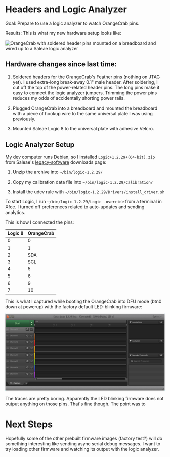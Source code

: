 # Headers and Logic Analyzer

Goal: Prepare to use a logic analyzer to watch OrangeCrab pins.

Results: This is what my new hardware setup looks like:

![OrangeCrab with soldered header pins mounted on a breadboard and wired up
to a Saleae logic analyzer](headers_and_logic_analyzer.jpeg)

## Hardware changes since last time:

1. Soldered headers for the OrangeCrab's Feather pins (nothing on JTAG yet).
   I used extra-long break-away 0.1" male header. After soldering, I cut off
   the top of the power-related header pins. The long pins make it easy to
   connect the logic analyzer jumpers. Trimming the power pins reduces my odds
   of accidentally shorting power rails.

2. Plugged OrangeCrab into a breadboard and mounted the breadboard with a piece
   of hookup wire to the same universal plate I was using previously.

3. Mounted Saleae Logic 8 to the universal plate with adhesive Velcro.


## Logic Analyzer Setup

My dev computer runs Debian, so I installed `Logic+1.2.29+(64-bit).zip` from
Saleae's
[legacy-software](https://support.saleae.com/logic-software/legacy-software/older-software-releases)
downloads page:

1. Unzip the archive into `~/bin/logic-1.2.29/`

2. Copy my calibration data file into `~/bin/logic-1.2.29/Calibration/`

3. Install the udev rule with `~/bin/logic-1.2.29/Drivers/install_driver.sh`

To start Logic, I run `~/bin/logic-1.2.29/Logic -override` from a terminal in
Xfce. I turned off preferences related to auto-updates and sending analytics.

This is how I connected the pins:

| Logic 8 | OrangeCrab |
| ------- | ---------- |
| 0 | 0 |
| 1 | 1 |
| 2 | SDA |
| 3 | SCL |
| 4 | 5 |
| 5 | 6 |
| 6 | 9 |
| 7 | 10 |

This is what I captured while booting the OrangeCrab into DFU mode (btn0 down
at powerup) with the factory default LED-blinking firmware:

![screenshot of Saleae Logic 1.x logic analyzer software](Logic-screenshot.png)

The traces are pretty boring. Apparently the LED blinking firmware does not
output anything on those pins. That's fine though. The point was to


# Next Steps

Hopefully some of the other prebuilt firmware images (factory test?) will do
something interesting like sending async serial debug messages. I want to try
loading other firmware and watching its output with the logic analyzer.
